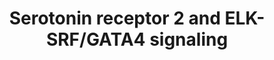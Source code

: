 ---
annotations:
- type: Pathway Ontology
  value: serotonin signaling pathway
- type: Cell Type Ontology
  value: neuron
authors:
- Aruke
- Khanspers
- MaintBot
- AlexanderPico
- Thomas
- AllanKuchinsky
- Andra
- Egonw
- Zari
- Eweitz
description: This pathway is courtesy of Ariadne Genomics Pathway Studio.  Proteins
  on this pathway have targeted assays available via the [https://assays.cancer.gov/available_assays?wp_id=WP732
  CPTAC Assay Portal]
last-edited: 2021-12-17
organisms:
- Homo sapiens
redirect_from:
- /index.php/Pathway:WP732
- /instance/WP732
schema-jsonld:
- '@context': https://schema.org/
  '@id': https://wikipathways.github.io/pathways/WP732.html
  '@type': Dataset
  creator:
    '@type': Organization
    name: WikiPathways
  description: This pathway is courtesy of Ariadne Genomics Pathway Studio.  Proteins
    on this pathway have targeted assays available via the [https://assays.cancer.gov/available_assays?wp_id=WP732
    CPTAC Assay Portal]
  keywords:
  - ''
  - GNAQ
  - HTR2B
  - MAPK3
  - 1,4,5-Insp3
  - HRAS
  - MAP2K2
  - KRAS
  - RASGRP1
  - Serotonin
  - ELK1
  - RAF1
  - MAPK1
  - RASGRF1
  - Calcium
  - SRF
  - ITPR1
  - GATA4
  - MAP2K1
  - HTR2A
  - HTR2C
  - ELK4
  - NRAS
  - PLC
  - MAPKAPK2
  license: CC0
  name: Serotonin receptor 2 and ELK-SRF/GATA4 signaling
seo: CreativeWork
title: Serotonin receptor 2 and ELK-SRF/GATA4 signaling
wpid: WP732
---